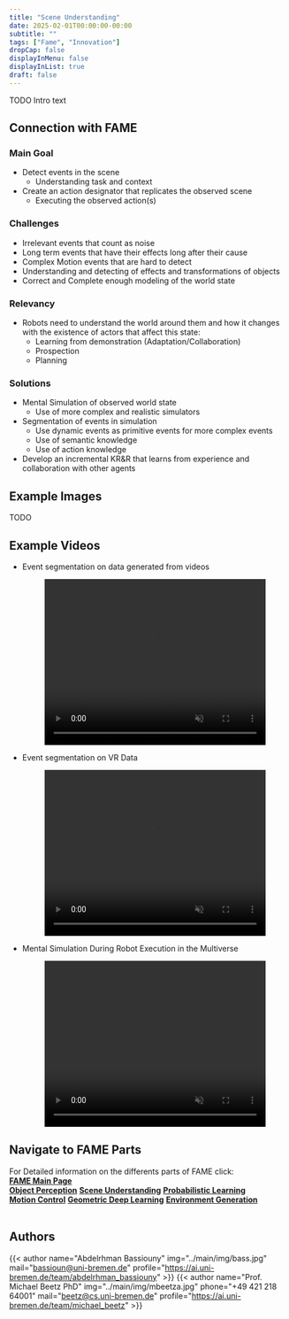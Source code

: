 ```yaml
---
title: "Scene Understanding"
date: 2025-02-01T00:00:00-00:00
subtitle: ""
tags: ["Fame", "Innovation"]
dropCap: false
displayInMenu: false
displayInList: true
draft: false
---
```


TODO Intro text

## Connection with FAME

### Main Goal

- Detect events in the scene
  - Understanding task and context
- Create an action designator that replicates the observed scene 
  - Executing the observed action(s)


### Challenges

- Irrelevant events that count as noise
- Long term events that have their effects long after their cause
- Complex Motion events that are hard to detect
- Understanding and detecting of effects and transformations of objects
- Correct and Complete enough modeling of the world state


### Relevancy

- Robots need to understand the world around them and how it changes with the existence of actors that affect this state:
  - Learning from demonstration (Adaptation/Collaboration)
  - Prospection
  - Planning


### Solutions

- Mental Simulation of observed world state
  - Use of more complex and realistic simulators
- Segmentation of events in simulation
  - Use dynamic events as primitive events for more complex events
  - Use of semantic knowledge
  - Use of action knowledge
- Develop an incremental KR&R that learns from experience and collaboration with other agents


## Example Images

TODO


## Example Videos

- Event segmentation on data generated from videos
  <figure class="video_container">
    <video width="100%" height="300" muted controls>
      <source src="vid/picking_placing_3-2025.mp4" type="video/mp4">
      Your browser does not support the video tag.
    </video>
  </figure>


- Event segmentation on VR Data
  <figure class="video_container">
    <video width="100%" height="300" muted controls>
      <source src="vid/fallschool_demo-2024.mp4" type="video/mp4">
      Your browser does not support the video tag.
    </video>
  </figure>
  
- Mental Simulation During Robot Execution in the Multiverse
  <figure class="video_container">
    <video width="100%" height="300" muted controls>
      <source src="vid/segment_pick_up.mp4" type="video/mp4">
      Your browser does not support the video tag.
    </video>
  </figure>


## Navigate to FAME Parts

<div>
  For Detailed information on the differents parts of FAME click:<br>
  <div class="btn-group" style="width:100%">
    <a class="btn btn-primary" style="width:100%;" target="_self" href="../"><b>FAME Main Page</b></a>
  </div>
  <div class="btn-group" style="width:100%">
    <a class="btn btn-success" style="width:33.3%;" target="_self" href="../perception"><b>Object Perception</b></a>
    <a class="btn btn-success" style="width:33.3%;" target="_self" href="../scene_understanding"><b>Scene Understanding</b></a>
    <a class="btn btn-success" style="width:33.3%;" target="_self" href="../probabilistic_learning"><b>Probabilistic Learning</b></a>
  </div>
  <div class="btn-group" style="width:100%">
    <a class="btn btn-success" style="width:33.3%;" target="_self" href="../motion_control"><b>Motion Control</b></a>
    <a class="btn btn-success" style="width:33.3%;" target="_self" href="../geometric_learning"><b>Geometric Deep Learning</b></a>
    <a class="btn btn-success" style="width:33.3%;" target="_self" href="../enviroment"><b>Environment Generation</b></a>
  </div>
</div>
<br>


## Authors

{{< author name="Abdelrhman Bassiouny" img="../main/img/bass.jpg" mail="bassioun@uni-bremen.de" profile="https://ai.uni-bremen.de/team/abdelrhman_bassiouny" >}}
{{< author name="Prof. Michael Beetz PhD" img="../main/img/mbeetza.jpg" phone="+49 421 218 64001" mail="beetz@cs.uni-bremen.de" profile="https://ai.uni-bremen.de/team/michael_beetz" >}}

